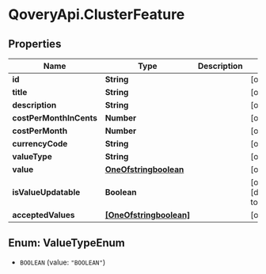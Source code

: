 # QoveryApi.ClusterFeature

## Properties

Name | Type | Description | Notes
------------ | ------------- | ------------- | -------------
**id** | **String** |  | [optional] 
**title** | **String** |  | [optional] 
**description** | **String** |  | [optional] 
**costPerMonthInCents** | **Number** |  | [optional] 
**costPerMonth** | **Number** |  | [optional] 
**currencyCode** | **String** |  | [optional] 
**valueType** | **String** |  | [optional] 
**value** | [**OneOfstringboolean**](OneOfstringboolean.md) |  | [optional] 
**isValueUpdatable** | **Boolean** |  | [optional] [default to false]
**acceptedValues** | [**[OneOfstringboolean]**](OneOfstringboolean.md) |  | [optional] 



## Enum: ValueTypeEnum


* `BOOLEAN` (value: `"BOOLEAN"`)




